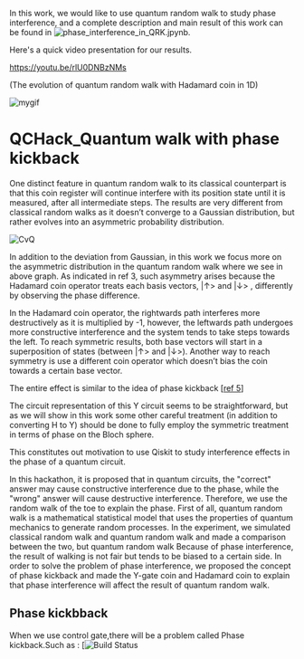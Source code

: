 In this work, we would like to use quantum random walk to study phase interference, and a complete description and main result of this work can be found in ![phase_interference_in_QRK.jpynb](https://github.com/wslu42/QCHack_walkwPhase/blob/main/phase_interference_in_QRK.ipynb).

Here's a quick video presentation for our results.

https://youtu.be/rlU0DNBzNMs

(The evolution of quantum random walk with Hadamard coin in 1D)

![mygif](https://user-images.githubusercontent.com/29524895/114307270-df84b200-9aac-11eb-9a89-21b3595e8328.gif)

# QCHack_Quantum walk with phase kickback

One distinct feature in quantum random walk to its classical counterpart is that this coin register will continue interfere with its position state until it is measured, after all intermediate steps. The results are very different from classical random walks as it doesn’t converge to a Gaussian distribution, but rather evolves into an asymmetric probability distribution.

![CvQ](https://user-images.githubusercontent.com/29524895/114307395-6cc80680-9aad-11eb-8b76-9422735df91b.png)

In addition to the deviation from Gaussian, in this work we focus more on the asymmetric distribution in the quantum random walk where we see in above graph. As indicated in ref 3, such asymmetry arises because the Hadamard coin operator treats each basis vectors, |↑> and |↓> , differently by observing the phase difference.

In the Hadamard coin operator, the rightwards path interferes more destructively as it is multiplied by -1, however, the leftwards path undergoes more constructive interference and the system tends to take steps towards the left. To reach symmetric results, both base vectors will start in a superposition of states (between |↑> and |↓>). Another way to reach symmetry is use a different coin operator which doesn’t bias the coin towards a certain base vector.

The entire effect is similar to the idea of phase kickback [[ref 5](https://qiskit.org/textbook/ch-gates/phase-kickback.html)]

The circuit representation of this Y circuit seems to be straightforward, but as we will show in this work some other careful treatment (in addition to converting H to Y) should be done to fully employ the symmetric treatment in terms of phase on the Bloch sphere.

This constitutes out motivation to use Qiskit to study interference effects in the phase of a quantum circuit.

In this hackathon, it is proposed that in quantum circuits, the "correct" answer may cause constructive interference due to the phase, while the "wrong" answer will cause destructive interference. Therefore, we use the random walk of the toe to explain the phase. First of all, quantum random walk is a mathematical statistical model that uses the properties of quantum mechanics to generate random processes. In the experiment, we simulated classical random walk and quantum random walk and made a comparison between the two, but quantum random walk Because of phase interference, the result of walking is not fair but tends to be biased to a certain side. In order to solve the problem of phase interference, we proposed the concept of phase kickback and made the Y-gate coin and Hadamard coin to explain that phase interference will affect the result of quantum random walk.

## Phase kickbback

When we use control gate,there will be a problem called Phase kickback.Such as :
[![Build Status](https://miro.medium.com/max/875/1*XbUpprATbTvB_nGyZfcU1A.png)

